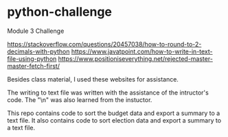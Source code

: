 # python-challenge
Module 3 Challenge

https://stackoverflow.com/questions/20457038/how-to-round-to-2-decimals-with-python 
https://www.javatpoint.com/how-to-write-in-text-file-using-python
https://www.positioniseverything.net/rejected-master-master-fetch-first/

Besides class material, I used these websites for assistance.

The writing to text file was written with the assistance of the intructor's code. The "\n" was also learned from the instuctor.

This repo contains code to sort the budget data and export a summary to a text file. It also contains code to sort election data and export a summary to a text file.
